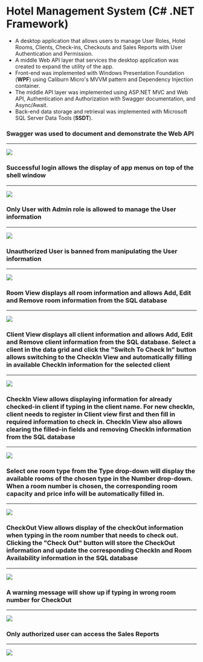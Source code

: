 # Hotel Management System (C# .NET Framework)

<ul>
  <li> A desktop application that allows users to manage User Roles, Hotel Rooms, Clients, Check-ins, Checkouts and Sales Reports with User Authentication and Permission. </li>
  <li> A middle Web API layer that services the desktop application was created to expand the utility of the app. </li>
  <li> Front-end was implemented with Windows Presentation Foundation (<strong>WPF</strong>) using Caliburn Micro's MVVM pattern and Dependency Injection container. </li>
  <li> The middle API layer was implemented using ASP.NET MVC and Web API, Authentication and Authorization with Swagger documentation, and Async/Await. </li>
  <li> Back-end data storage and retrieval was implemented with Microsoft SQL Server Data Tools (<strong>SSDT</strong>). </li> 
</ul>


<h3></h3>
<h3> Swagger was used to document and demonstrate the Web API</h3>
<hr>
<img src="./Images/WebAPI.png">


<h3></h3>
<h3>Successful login allows the display of app menus on top of the shell window</h3>
<hr>
<img src="./Images/Login.png">


<h3></h3>
<h3>Only User with Admin role is allowed to manage the User information</h3>
<hr>
<img src="./Images/User.png">


<h3></h3>
<h3>Unauthorized User is banned from manipulating the User information</h3>
<hr>
<img src="./Images/unauthorizedUser.png">


<h3></h3>
<h3>Room View displays all room information and allows Add, Edit and Remove room information from the SQL database</h3>
<hr>
<img src="./Images/room.png">


<h3></h3>
<h3>Client View displays all client information and allows Add, Edit and Remove client information from the SQL database. Select a client in the data grid and click the "Switch To Check In" button allows switching to the CheckIn View and automatically filling in available CheckIn information for the selected client</h3>
<hr>
<img src="./Images/client.png">


<h3></h3>
<h3>CheckIn View allows displaying information for already checked-in client if typing in the client name. For new checkIn, client needs to register in Client view first and then fill in required information to check in. CheckIn View also allows clearing the filled-in fields and removing CheckIn information from the SQL database</h3>
<hr>
<img src="./Images/checkedIn.png">


<h3></h3>
<h3>Select one room type from the Type drop-down will display the available rooms of the chosen type in the Number drop-down. When a room number is chosen, the corresponding room capacity and price info will be automatically filled in.</h3>
<hr>
<img src="./Images/checkIn.png">


<h3></h3>
<h3>CheckOut View allows display of the checkOut information when typing in the room number that needs to check out. Clicking the "Check Out" button will store the CheckOut information and update the corresponding CheckIn and Room Availability information in the SQL database</h3>
<hr>
<img src="./Images/checkedOut.png">


<h3></h3>
<h3>A warning message will show up if typing in wrong room number for CheckOut</h3>
<hr>
<img src="./Images/checkOut.png">


<h3></h3>
<h3>Only authorized user can access the Sales Reports</h3>
<hr>
<img src="./Images/saleReport.png">
